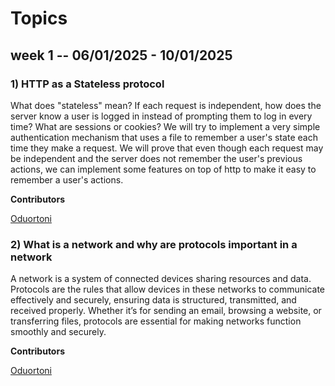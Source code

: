 # Topics

## week 1 -- 06/01/2025 - 10/01/2025

### 1) HTTP as a Stateless protocol

What does "stateless" mean? If each request is independent, how does the server know a user is logged in instead of prompting them to log in every time? What are sessions or cookies? We will try to implement a very simple authentication mechanism that uses a file to remember a user's state each time they make a request. We will prove that even though each request may be independent and the server does not remember the user's previous actions, we can implement some features on top of http to make it easy to remember a user's actions.

**Contributors**

[Oduortoni](https://github.com/oduortoni)

### 2) What is a network and why are protocols important in a network

A network is a system of connected devices sharing resources and data. Protocols are the rules that allow devices in these networks to communicate effectively and securely, ensuring data is structured, transmitted, and received properly. Whether it’s for sending an email, browsing a website, or transferring files, protocols are essential for making networks function smoothly and securely.

**Contributors**

[Oduortoni](https://github.com/oduortoni)

